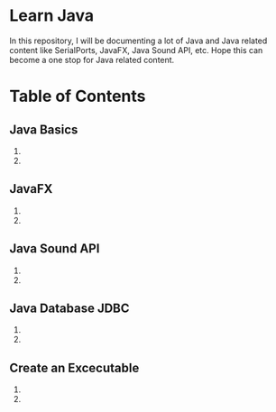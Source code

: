 # Learn Java
In this repository, I will be documenting a lot of Java and Java related
content like SerialPorts, JavaFX, Java Sound API, etc. Hope this can
become a one stop for Java related content.

# Table of Contents

## Java Basics
1.
2.

## JavaFX
1.
2.

## Java Sound API
1.
2.


## Java Database JDBC
1.
2.

## Create an Excecutable
1. 
2. 
